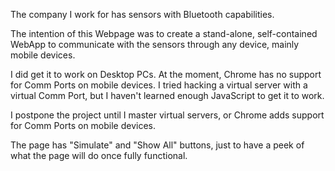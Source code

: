 The company I work for has sensors with Bluetooth capabilities. 

The intention of this Webpage was to create a stand-alone, self-contained WebApp to communicate with the sensors through any device, mainly mobile devices.

I did get it to work on Desktop PCs. At the moment, Chrome has no support for Comm Ports on mobile devices. I tried hacking a virtual server with a virtual Comm Port, but I haven't learned enough JavaScript to get it to work.

I postpone the project until I master virtual servers, or Chrome adds support for Comm Ports on mobile devices.

The page has "Simulate" and "Show All" buttons, just to have a peek of what the page will do once fully functional.


